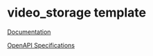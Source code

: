 # video_storage template

[Documentation](https://htmlpreview.github.io/?https://github.com/atlasH2020-templates/video_storage/blob/v0.1/doc.html)

[OpenAPI Specifications](https://sensorsystems.iais.fraunhofer.de/doc/?url=https://raw.githubusercontent.com/atlasH2020-templates/video_storage/v0.1.1/oas)  
